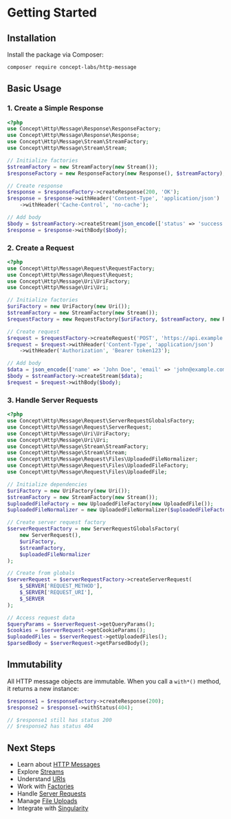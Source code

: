 # Getting Started

## Installation

Install the package via Composer:

```bash
composer require concept-labs/http-message
```

## Basic Usage

### 1. Create a Simple Response

```php
<?php
use Concept\Http\Message\Response\ResponseFactory;
use Concept\Http\Message\Response\Response;
use Concept\Http\Message\Stream\StreamFactory;
use Concept\Http\Message\Stream\Stream;

// Initialize factories
$streamFactory = new StreamFactory(new Stream());
$responseFactory = new ResponseFactory(new Response(), $streamFactory);

// Create response
$response = $responseFactory->createResponse(200, 'OK');
$response = $response->withHeader('Content-Type', 'application/json')
    ->withHeader('Cache-Control', 'no-cache');

// Add body
$body = $streamFactory->createStream(json_encode(['status' => 'success']));
$response = $response->withBody($body);
```

### 2. Create a Request

```php
<?php
use Concept\Http\Message\Request\RequestFactory;
use Concept\Http\Message\Request\Request;
use Concept\Http\Message\Uri\UriFactory;
use Concept\Http\Message\Uri\Uri;

// Initialize factories
$uriFactory = new UriFactory(new Uri());
$streamFactory = new StreamFactory(new Stream());
$requestFactory = new RequestFactory($uriFactory, $streamFactory, new Request());

// Create request
$request = $requestFactory->createRequest('POST', 'https://api.example.com/users');
$request = $request->withHeader('Content-Type', 'application/json')
    ->withHeader('Authorization', 'Bearer token123');

// Add body
$data = json_encode(['name' => 'John Doe', 'email' => 'john@example.com']);
$body = $streamFactory->createStream($data);
$request = $request->withBody($body);
```

### 3. Handle Server Requests

```php
<?php
use Concept\Http\Message\Request\ServerRequestGlobalsFactory;
use Concept\Http\Message\Request\ServerRequest;
use Concept\Http\Message\Uri\UriFactory;
use Concept\Http\Message\Uri\Uri;
use Concept\Http\Message\Stream\StreamFactory;
use Concept\Http\Message\Stream\Stream;
use Concept\Http\Message\Request\Files\UploadedFileNormalizer;
use Concept\Http\Message\Request\Files\UploadedFileFactory;
use Concept\Http\Message\Request\Files\UploadedFile;

// Initialize dependencies
$uriFactory = new UriFactory(new Uri());
$streamFactory = new StreamFactory(new Stream());
$uploadedFileFactory = new UploadedFileFactory(new UploadedFile());
$uploadedFileNormalizer = new UploadedFileNormalizer($uploadedFileFactory, $streamFactory);

// Create server request factory
$serverRequestFactory = new ServerRequestGlobalsFactory(
    new ServerRequest(),
    $uriFactory,
    $streamFactory,
    $uploadedFileNormalizer
);

// Create from globals
$serverRequest = $serverRequestFactory->createServerRequest(
    $_SERVER['REQUEST_METHOD'],
    $_SERVER['REQUEST_URI'],
    $_SERVER
);

// Access request data
$queryParams = $serverRequest->getQueryParams();
$cookies = $serverRequest->getCookieParams();
$uploadedFiles = $serverRequest->getUploadedFiles();
$parsedBody = $serverRequest->getParsedBody();
```

## Immutability

All HTTP message objects are immutable. When you call a `with*()` method, it returns a new instance:

```php
$response1 = $responseFactory->createResponse(200);
$response2 = $response1->withStatus(404);

// $response1 still has status 200
// $response2 has status 404
```

## Next Steps

- Learn about [HTTP Messages](messages.md)
- Explore [Streams](streams.md)
- Understand [URIs](uris.md)
- Work with [Factories](factories.md)
- Handle [Server Requests](server-requests.md)
- Manage [File Uploads](file-uploads.md)
- Integrate with [Singularity](singularity.md)
